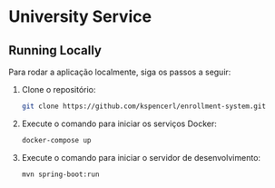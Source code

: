 # University Service

## Running Locally

Para rodar a aplicação localmente, siga os passos a seguir:

1. Clone o repositório:
    ```bash
    git clone https://github.com/kspencerl/enrollment-system.git
    ```

2. Execute o comando para iniciar os serviços Docker:
    ```bash
    docker-compose up
    ```
   
3. Execute o comando para iniciar o servidor de desenvolvimento:
    ```bash
    mvn spring-boot:run
    ```

